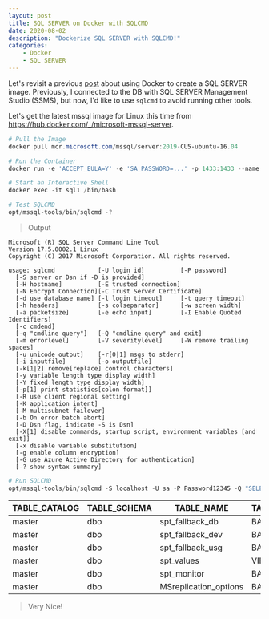 ```yaml
---
layout: post
title: SQL SERVER on Docker with SQLCMD
date: 2020-08-02
description: "Dockerize SQL SERVER with SQLCMD!"
categories:
    - Docker
    - SQL SERVER
---
```


Let's revisit a previous [post](/2019-12-07-docker-sql-server/) about using Docker to create a SQL SERVER image.  Previously, I connected to the DB with SQL SERVER Management Studio (SSMS), but now, I'd like to use `sqlcmd` to avoid running other tools.

Let's get the latest mssql image for Linux this time from https://hub.docker.com/_/microsoft-mssql-server.

```powershell
# Pull the Image
docker pull mcr.microsoft.com/mssql/server:2019-CU5-ubuntu-16.04

# Run the Container
docker run -e 'ACCEPT_EULA=Y' -e 'SA_PASSWORD=...' -p 1433:1433 --name sql1 -d mcr.microsoft.com/mssql/server:2019-CU5-ubuntu-16.04

# Start an Interactive Shell
docker exec -it sql1 /bin/bash

# Test SQLCMD
opt/mssql-tools/bin/sqlcmd -?
```

> Output

```
Microsoft (R) SQL Server Command Line Tool
Version 17.5.0002.1 Linux
Copyright (C) 2017 Microsoft Corporation. All rights reserved.

usage: sqlcmd            [-U login id]          [-P password]
  [-S server or Dsn if -D is provided]
  [-H hostname]          [-E trusted connection]
  [-N Encrypt Connection][-C Trust Server Certificate]
  [-d use database name] [-l login timeout]     [-t query timeout]
  [-h headers]           [-s colseparator]      [-w screen width]
  [-a packetsize]        [-e echo input]        [-I Enable Quoted Identifiers]
  [-c cmdend]
  [-q "cmdline query"]   [-Q "cmdline query" and exit]
  [-m errorlevel]        [-V severitylevel]     [-W remove trailing spaces]
  [-u unicode output]    [-r[0|1] msgs to stderr]
  [-i inputfile]         [-o outputfile]
  [-k[1|2] remove[replace] control characters]
  [-y variable length type display width]
  [-Y fixed length type display width]
  [-p[1] print statistics[colon format]]
  [-R use client regional setting]
  [-K application intent]
  [-M multisubnet failover]
  [-b On error batch abort]
  [-D Dsn flag, indicate -S is Dsn]
  [-X[1] disable commands, startup script, environment variables [and exit]]
  [-x disable variable substitution]
  [-g enable column encryption]
  [-G use Azure Active Directory for authentication]
  [-? show syntax summary]
```

```powershell
# Run SQLCMD
opt/mssql-tools/bin/sqlcmd -S localhost -U sa -P Password12345 -Q "SELECT * FROM INFORMATION_SCHEMA.TABLES"
```

| TABLE_CATALOG | TABLE_SCHEMA | TABLE_NAME            | TABLE_TYPE |
| ------------- | ------------ | --------------------- | ---------- |
| master        | dbo          | spt_fallback_db       | BASE TABLE |
| master        | dbo          | spt_fallback_dev      | BASE TABLE |
| master        | dbo          | spt_fallback_usg      | BASE TABLE |
| master        | dbo          | spt_values            | VIEW       |
| master        | dbo          | spt_monitor           | BASE TABLE |
| master        | dbo          | MSreplication_options | BASE TABLE |

> Very Nice!